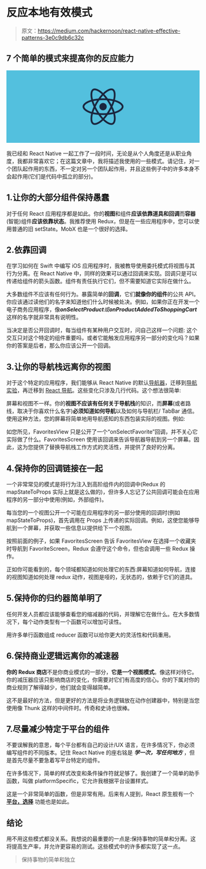 # 反应本地有效模式

> 原文：<https://medium.com/hackernoon/react-native-effective-patterns-3e0c9db6c32c>

## 7 个简单的模式来提高你的反应能力

![](img/4d9ce4ae3e8f85d23180e660cbf76bdb.png)

我已经和 React Native 一起工作了一段时间，无论是从个人角度还是从职业角度，我都非常喜欢它；在这篇文章中，我将描述我使用的一些模式。请记住，对一个团队起作用的东西，不一定对另一个团队起作用，并且这些例子中的许多本身不会起作用(它们是代码中孤立的部分)。

## 1.让你的大部分组件保持愚蠢

对于任何 React 应用程序都是如此。你的**视图**和组件**应该依靠道具和回调**而**容器**(智能)组件**应该依靠状态**。我推荐使用 Redux，但是在一些应用程序中，您可以使用普通的旧 setState。MobX 也是一个很好的选择。

## 2.依靠回调

在学习如何在 Swift 中编写 iOS 应用程序时，我被教导使用委托模式将视图与其行为分离。在 React Native 中，同样的效果可以通过回调来实现。回调只是可以传递给组件的箭头函数。组件有责任执行它们，但不需要知道它实际在做什么。

大多数组件不应该有任何行为。暴露简单的**回调**，它们**就像你的组件**的公共 API。你应该通过读他们的名字来知道他们什么时候被处决。例如，如果你正在开发一个电子商务应用程序，像***onSelectProduct****或****onProductAddedToShoppingCart***这样的名字就非常具有说明性。

当决定是否公开回调时，每当组件有某种用户交互时，问自己这样一个问题:
这个交互只对这个特定的组件重要吗，或者它能触发应用程序另一部分的变化吗？如果你的答案是后者，那么你应该公开一个回调。

## 3.让你的导航栈远离你的视图

对于这个特定的应用程序，我们能够从 React Native 的默认[导航器](https://facebook.github.io/react-native/docs/navigation.html#navigator)，迁移到[导航实验](https://facebook.github.io/react-native/docs/navigation.html#navigationexperimental)，再迁移到 [React 导航](https://github.com/react-community/react-navigation)。这些变化只涉及几行代码。这个想法很简单:

屏幕和视图不一样。你的**视图不应该有任何关于导航栈**的知识，而**屏幕**(或者路线，取决于你喜欢什么名字)**必须知道如何导航**以及如何与导航栏/ TabBar 通信。使用这种方法，您的屏幕将简单地用导航感知的东西包装实际的视图。例如:

如您所见，FavoritesView 只是公开了一个“onSelectFavorite”回调，并不关心它实际做了什么。FavoritesScreen 使用该回调来告诉导航器导航到另一个屏幕。因此，这为您提供了替换导航栈工作方式的灵活性，并提供了良好的分离。

## 4.保持你的回调链接在一起

一个非常常见的模式是将行为注入到高阶组件内的回调中(Redux 的 mapStateToProps 实际上就是这么做的)，但许多人忘记了公共回调可能会在应用程序的另一部分中使用(例如，外部组件)。

每当您的一个视图公开一个可能在应用程序的另一部分使用的回调时(例如 mapStateToProps)，首先调用在 Props 上传递的实际回调。例如，这使您能够导航到一个屏幕，并获取一些信息以提供给下一个视图。

按照前面的例子，如果 FavoritesScreen 告诉 FavoritesView 在选择一个收藏夹时导航到 FavoriteScreen，Redux 会遵守这个命令，但也会调用一些 Redux 操作。

正如你可能看到的，每个领域都知道如何处理它的东西:屏幕知道如何导航，连接的视图知道如何处理 redux 动作，视图是哑的，无状态的，依赖于它们的道具。

## 5.保持你的归约器简单明了

任何开发人员都应该能够查看您的缩减器的代码，并理解它在做什么。在大多数情况下，每个动作类型有一个函数可以增加可读性。

用许多单行函数组成 reducer 函数可以给你更大的灵活性和代码重用。

## 6.保持商业逻辑远离你的减速器

**你的 Redux 商店**不是你商业模式的一部分，**它是一个视图模式**。像这样对待它。你的减压器应该只影响商店的变化，你需要对它们有高度的信心。你的下属对你的商业规则了解得越少，他们就会变得越简单。

这不是最好的方法，但是更好的方法是将业务逻辑放在动作创建器中，特别是当您使用像 Thunk 这样的中间件时。传奇和史诗也很棒。

## 7.尽量减少特定于平台的组件

不要误解我的意思，每个平台都有自己的设计/UX 语言，在许多情况下，你必须编写组件的不同版本。记住 React Native 的座右铭是 ***学一次，写任何地方*** ，但是首先尽量不要急着写平台特定的组件。

在许多情况下，简单的样式改变和条件操作符就足够了。我创建了一个简单的助手函数，叫做 platformSpecific，它允许我根据平台设置样式。

这是一个非常简单的函数，但是非常有用。后来有人提到，React 原生舰有一个 [**平台，选择**](https://facebook.github.io/react-native/docs/platform-specific-code.html#platform-module) 功能也是如此。

## 结论

用不用这些模式都没关系。我想说的最重要的一点是:保持事物的简单和分离。这将提高生产率，并允许更容易的测试。这些模式中的许多都实现了这一点。

> 保持事物的简单和独立
